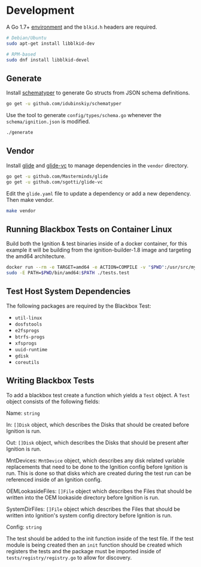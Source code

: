 # Development

A Go 1.7+ [environment](https://golang.org/doc/install) and the `blkid.h` headers are required.

```sh
# Debian/Ubuntu
sudo apt-get install libblkid-dev

# RPM-based
sudo dnf install libblkid-devel
```

## Generate

Install [schematyper](https://github.com/idubinskiy/schematyper) to generate Go structs from JSON schema definitions.

```sh
go get -u github.com/idubinskiy/schematyper
```

Use the tool to generate `config/types/schema.go` whenever the `schema/ignition.json` is modified.

```sh
./generate
```

## Vendor

Install [glide](https://github.com/Masterminds/glide) and [glide-vc](https://github.com/sgotti/glide-vc) to manage dependencies in the `vendor` directory.

```sh
go get -u github.com/Masterminds/glide
go get -u github.com/sgotti/glide-vc
```

Edit the `glide.yaml` file to update a dependency or add a new dependency. Then make vendor.

```sh
make vendor
```

## Running Blackbox Tests on Container Linux

Build both the Ignition & test binaries inside of a docker container, for this
example it will be building from the ignition-builder-1.8 image and targeting
the amd64 architecture.

```sh
docker run --rm -e TARGET=amd64 -e ACTION=COMPILE -v "$PWD":/usr/src/myapp -w /usr/src/myapp quay.io/coreos/ignition-builder-1.8 ./test
sudo -E PATH=$PWD/bin/amd64:$PATH ./tests.test
```

## Test Host System Dependencies

The following packages are required by the Blackbox Test:

* `util-linux`
* `dosfstools`
* `e2fsprogs`
* `btrfs-progs`
* `xfsprogs`
* `uuid-runtime`
* `gdisk`
* `coreutils`

## Writing Blackbox Tests

To add a blackbox test create a function which yields a `Test` object. A `Test`
object consists of the following fields:

Name: `string`

In: `[]Disk` object, which describes the Disks that should be created before
Ignition is run.

Out: `[]Disk` object, which describes the Disks that should be present after
Ignition is run.

MntDevices: `MntDevice` object, which describes any disk related variable
replacements that need to be done to the Ignition config before Ignition is
run. This is done so that disks which are created during the test run can be
referenced inside of an Ignition config.

OEMLookasideFiles: `[]File` object which describes the Files that should be
written into the OEM lookaside directory before Ignition is run.

SystemDirFiles: `[]File` object which describes the Files that should be
written into Ignition's system config directory before Ignition is run.

Config: `string`

The test should be added to the init function inside of the test file. If the
test module is being created then an `init` function should be created which
registers the tests and the package must be imported inside of
`tests/registry/registry.go` to allow for discovery.
